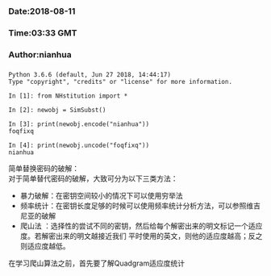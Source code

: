 ###
###    Date:2018-08-11
###   Time:03:33 GMT
###  Author:nianhua
###

````
Python 3.6.6 (default, Jun 27 2018, 14:44:17) 
Type "copyright", "credits" or "license" for more information.

In [1]: from NHstitution import *

In [2]: newobj = SimSubst()

In [3]: print(newobj.encode("nianhua"))
foqfixq

In [4]: print(newobj.uncode("foqfixq"))
nianhua

````
简单替换密码的破解：</br>
  对于简单替代密码的破解，大致可分为以下三类方法：<br>
  * 暴力破解：在密钥空间较小的情况下可以使用穷举法
  * 频率统计：在密钥长度足够的时候可以使用频率统计分析方法，可以参照维吉尼亚的破解
  * 爬山法  ：选择性的尝试不同的密钥，然后给每个解密出来的明文标记一个适应度。若解密出来的明文越接近我们
              平时使用的英文，则他的适应度越高；反之则适应度越低。
  
在学习爬山算法之前，首先要了解Quadgram适应度统计








